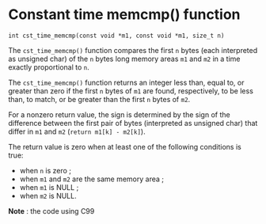 # Constant time memcmp() function


    int cst_time_memcmp(const void *m1, const void *m1, size_t n)


The `cst_time_memcmp()` function compares the first `n` bytes (each interpreted
as unsigned char) of the `n` bytes long memory areas `m1` and `m2` in a time
exactly proportional to `n`.

The `cst_time_memcmp()` function returns an integer less than, equal to, or
greater than zero if the first `n` bytes of `m1` are found, respectively,
to be less than, to match, or be greater than the first `n` bytes of
`m2`.

For a nonzero return value, the sign is determined by the sign of the
difference between the first pair of bytes (interpreted as unsigned
char) that differ in `m1` and `m2` (`return m1[k] - m2[k]`).

The return value is zero when at least one of the following conditions is true:

- when `n` is zero ;
- when `m1` and `m2` are the same memory area ;
- when `m1` is NULL ;
- when `m2` is NULL.


**Note** : the code using C99